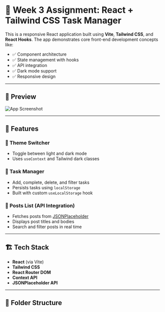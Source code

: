 # 🚀 Week 3 Assignment: React + Tailwind CSS Task Manager

This is a responsive React application built using **Vite**, **Tailwind CSS**, and **React Hooks**. The app demonstrates core front-end development concepts like:

- ✅ Component architecture
- ✅ State management with hooks
- ✅ API integration
- ✅ Dark mode support
- ✅ Responsive design

---

## 📸 Preview

![App Screenshot](./screenshot.png) <!-- Replace this with a real screenshot image path -->

---

## 🧩 Features

### 🌙 Theme Switcher
- Toggle between light and dark mode
- Uses `useContext` and Tailwind dark classes

### 📝 Task Manager
- Add, complete, delete, and filter tasks
- Persists tasks using `localStorage`
- Built with custom `useLocalStorage` hook

### 📰 Posts List (API Integration)
- Fetches posts from [JSONPlaceholder](https://jsonplaceholder.typicode.com/)
- Displays post titles and bodies
- Search and filter posts in real time

---

## 🏗️ Tech Stack

- **React** (via Vite)
- **Tailwind CSS**
- **React Router DOM**
- **Context API**
- **JSONPlaceholder API**

---

## 📁 Folder Structure

